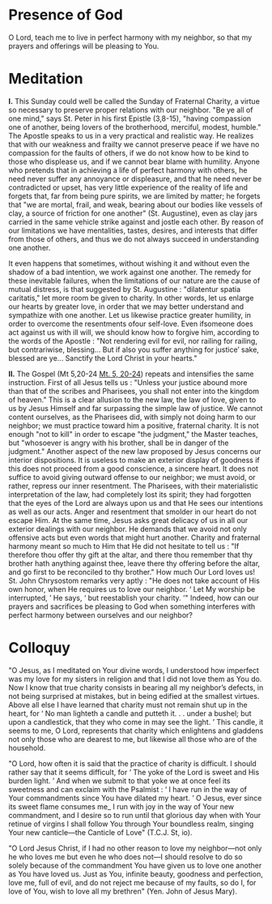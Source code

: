 # Presence of God

O Lord, teach me to live in perfect harmony with my neighbor, so that my prayers and offerings will be pleasing to You.

# Meditation

**I.** This Sunday could well be called the Sunday of Fraternal Charity, a virtue so necessary to preserve proper relations with our neighbor. "Be ye all of one mind," says St. Peter in his first Epistle (3,8-15), "having compassion one of another, being lovers of the brotherhood, merciful, modest, humble." The Apostle speaks to us in a very practical and realistic way. He realizes that with our weakness and frailty we cannot preserve peace if we have no compassion for the faults of others, if we do not know how to be kind to those who displease us, and if we cannot bear blame with humility. Anyone who pretends that in achieving a life of perfect harmony with others, he need never suffer any annoyance or displeasure, and that he need never be contradicted or upset, has very little experience of the reality of life and forgets that, far from being pure spirits, we are limited by matter; he forgets that "we are mortal, frail, and weak, bearing about our bodies like vessels of clay, a source of friction for one another" (St. Augustine), even as clay jars carried in the same vehicle strike against and jostle each other. By reason of our limitations we have mentalities, tastes, desires, and interests that differ from those of others, and thus we do not always succeed in understanding one another.

It even happens that sometimes, without wishing it and without even the shadow of a bad intention, we work against one another. The remedy for these inevitable failures, when the limitations of our nature are the cause of mutual distress, is that suggested by St. Augustine : "dilatentur spatia caritatis," let more room be given to charity. In other words, let us enlarge our hearts by greater love, in order that we may better understand and sympathize with one another. Let us likewise practice greater humility, in order to overcome the resentments ofour self-love. Even ifsomeone does act against us with ill will, we should know how to forgive him, according to the words of the Apostle : "Not rendering evil for evil, nor railing for railing, but contrariwise, blessing... But if also you suffer anything for justice’ sake, blessed are ye... Sanctify the Lord Christ in your hearts."

**II.** The Gospel (Mt 5,20-24 [Mt. 5, 20-24](https://vulgata.online/bible/Mt.5?ed=DR2&vfn=DR2.Mt.5.20-24:vs)) repeats and intensifies the same instruction. First of all Jesus tells us : "Unless your justice abound more than that of the scribes and Pharisees, you shall not enter into the kingdom of heaven." This is a clear allusion to the new law, the law of love, given to us by Jesus Himself and far surpassing the simple law of justice. We cannot content ourselves, as the Pharisees did, with simply not doing harm to our neighbor; we must practice toward him a positive, fraternal charity. It is not enough "not to kill" in order to escape "the judgment," the Master teaches, but "whosoever is angry with his brother, shall be in danger of the judgment." Another aspect of the new law proposed by Jesus concerns our interior dispositions. It is useless to make an exterior display of goodness if this does not proceed from a good conscience, a sincere heart. It does not suffice to avoid giving outward offense to our neighbor; we must avoid, or rather, repress our inner resentment. The Pharisees, with their materialistic interpretation of the law, had completely lost its spirit; they had forgotten that the eyes of the Lord are always upon us and that He sees our intentions as well as our acts. Anger and resentment that smolder in our heart do not escape Him. At the same time, Jesus asks great delicacy of us in all our exterior dealings with our neighbor. He demands that we avoid not only offensive acts but even words that might hurt another. Charity and fraternal harmony meant so much to Him that He did not hesitate to tell us : "If therefore thou offer thy gift at the altar, and there thou remember that thy brother hath anything against thee, leave there thy offering before the altar, and go first to be reconciled to thy brother." How much Our Lord loves us! St. John Chrysostom remarks very aptly : "He does not take account of His own honor, when He requires us to love our neighbor. ‘ Let My worship be interrupted, ’ He says, ‘ but reestablish your charity. ’" Indeed, how can our prayers and sacrifices be pleasing to God when something interferes with perfect harmony between ourselves and our neighbor?

# Colloquy

"O Jesus, as I meditated on Your divine words, I understood how imperfect was my love for my sisters in religion and that I did not love them as You do. Now I know that true charity consists in bearing all my neighbor’s defects, in not being surprised at mistakes, but in being edified at the smallest virtues. Above all else I have learned that charity must not remain shut up in the heart, for ‘ No man lighteth a candle and putteth it. . . under a bushel; but upon a candlestick, that they who come in may see the light. ’ This candle, it seems to me, O Lord, represents that charity which enlightens and gladdens not only those who are dearest to me, but likewise all those who are of the household.

"O Lord, how often it is said that the practice of charity is difficult. I should rather say that it seems difficult, for ‘ The yoke of the Lord is sweet and His burden light. ’ And when we submit to that yoke we at once feel its sweetness and can exclaim with the Psalmist : ‘ I have run in the way of Your commandments since You have dilated my heart. ’ O Jesus, ever since its sweet flame consumes me_ I run with joy in the way of Your new commandment, and I desire so to run until that glorious day when with Your retinue of virgins I shall follow You through Your boundless realm, singing Your new canticle—the Canticle of Love" (T.C.J. St, io).

"O Lord Jesus Christ, if I had no other reason to love my neighbor—not only he who loves me but even he who does not—I should resolve to do so solely because of the commandment You have given us to love one another as You have loved us. Just as You, infinite beauty, goodness and perfection, love me, full of evil, and do not reject me because of my faults, so do I, for love of You, wish to love all my brethren" (Yen. John of Jesus Mary).
